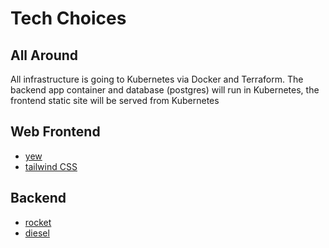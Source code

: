 # Tech Choices

## All Around

All infrastructure is going to Kubernetes via Docker and Terraform. The backend
app container and database (postgres) will run in Kubernetes, the frontend
static site will be served from Kubernetes

## Web Frontend

- [yew](https://yew.rs/)
- [tailwind CSS](https://tailwindcss.com/)

## Backend

- [rocket](https://rocket.rs/)
- [diesel](https://diesel.rs/)
